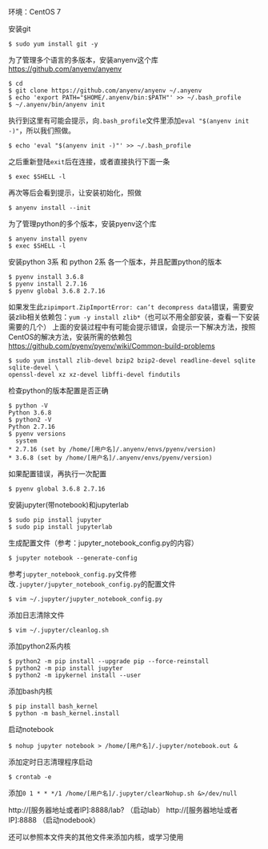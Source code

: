 环境：CentOS 7

安装git
```
$ sudo yum install git -y
```

为了管理多个语言的多版本，安装anyenv这个库
https://github.com/anyenv/anyenv
```
$ cd
$ git clone https://github.com/anyenv/anyenv ~/.anyenv
$ echo 'export PATH="$HOME/.anyenv/bin:$PATH"' >> ~/.bash_profile
$ ~/.anyenv/bin/anyenv init
```
执行到这里有可能会提示，向`.bash_profile`文件里添加`eval "$(anyenv init -)"`，所以我们照做。
```
$ echo 'eval "$(anyenv init -)"' >> ~/.bash_profile
```
之后重新登陆`exit`后在连接，或者直接执行下面一条
```
$ exec $SHELL -l
```
再次等后会看到提示，让安装初始化，照做
```
$ anyenv install --init
```

为了管理python的多个版本，安装pyenv这个库
```
$ anyenv install pyenv
$ exec $SHELL -l
```
安装python 3系 和 python 2系 各一个版本，并且配置python的版本
```
$ pyenv install 3.6.8
$ pyenv install 2.7.16
$ pyenv global 3.6.8 2.7.16
```
如果发生此`zipimport.ZipImportError: can’t decompress data`错误，需要安装zlib相关依赖包：`yum -y install zlib*`（也可以不用全部安装，查看一下安装需要的几个）
上面的安装过程中有可能会提示错误，会提示一下解决方法，按照CentOS的解决方法，安装所需的依赖包
https://github.com/pyenv/pyenv/wiki/Common-build-problems
```
$ sudo yum install zlib-devel bzip2 bzip2-devel readline-devel sqlite sqlite-devel \
openssl-devel xz xz-devel libffi-devel findutils
```
检查python的版本配置是否正确
```
$ python -V
Python 3.6.8
$ python2 -V
Python 2.7.16
$ pyenv versions
  system
* 2.7.16 (set by /home/[用户名]/.anyenv/envs/pyenv/version)
* 3.6.8 (set by /home/[用户名]/.anyenv/envs/pyenv/version)
```
如果配置错误，再执行一次配置
```
$ pyenv global 3.6.8 2.7.16
```

安装jupyter(带notebook)和jupyterlab
```
$ sudo pip install jupyter
$ sudo pip install jupyterlab
```
生成配置文件（参考：jupyter_notebook_config.py的内容）
```
$ jupyter notebook --generate-config
```
参考`jupyter_notebook_config.py`文件修改`.jupyter/jupyter_notebook_config.py`的配置文件
```
$ vim ~/.jupyter/jupyter_notebook_config.py
```

添加日志清除文件
```
$ vim ~/.jupyter/cleanlog.sh
```

添加python2系内核
```
$ python2 -m pip install --upgrade pip --force-reinstall
$ python2 -m pip install jupyter
$ python2 -m ipykernel install --user
```

添加bash内核
```
$ pip install bash_kernel
$ python -m bash_kernel.install
```

启动notebook
```
$ nohup jupyter notebook > /home/[用户名]/.jupyter/notebook.out &
```

添加定时日志清理程序启动
```
$ crontab -e
```
添加`0 1 * * */1 /home/[用户名]/.jupyter/clearNohup.sh &>/dev/null`

http://[服务器地址或者IP]:8888/lab?  （启动lab）
http://[服务器地址或者IP]:8888    （启动nodebook）

还可以参照本文件夹的其他文件来添加内核，或学习使用